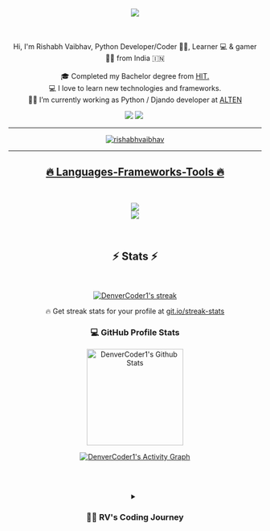 

<h1 align="center">
  <a href="https://git.io/typing-svg">
    <img src="https://readme-typing-svg.herokuapp.com/?lines=Hi+There!+👋;+Myself+Rishabh+Vaibhav!;&center=true&size=30">
  </a>
</h1>


<br>
<p align="center">
  Hi, I'm Rishabh Vaibhav, Python Developer/Coder 👨‍💻,  Learner 💻 &  gamer 🦸‍♂️ from India 🇮🇳
  <br>
  <br>
  🎓 Completed my Bachelor degree from <a href="https://hithaldia.ac.in/"> HIT.</a>
  <br>
  💻 I love to learn new technologies and frameworks.
  <br>
  🧑‍💼 I’m currently working as Python / Djando developer at <a href="https://www.alten.com/"> ALTEN </a>
  <br>
</p>

<div align="center"> 
  <a href = "mailto:rishabhvaibhav7@gmail.com"><img src="https://img.shields.io/badge/-Gmail-%23333?style=for-the-badge&logo=gmail&logoColor=white" target="_blank"></a>
  <a href="https://www.linkedin.com/in/rishabh-vaibhav" target="_blank"><img src="https://img.shields.io/badge/-LinkedIn-%230077B5?style=for-the-badge&logo=linkedin&logoColor=white" target="_blank"></a> 
  <a href="https://linkedin.com/in/rishabh-vaibhav" target="blank"><img
 
</div>

---
<p align="center"> <img src="https://komarev.com/ghpvc/?username=rishabhvaibhav&label=Profile%20views&color=blueviolet&style=for-the-badge" alt="rishabhvaibhav" /> </p>

<!--
<h3 align="center">📞Connect with me:</h3>
<p align="center">
<a href="https://kaggle.com/rishabhvaibhav" target="blank"><img align="center" src="https://raw.githubusercontent.com/rahuldkjain/github-profile-readme-generator/master/src/images/icons/Social/kaggle.svg" alt="rishabhvaibhav" height="30" width="40" /></a>
<a href="https://instagram.com/rishabh_vaibhav" target="blank"><img align="center" src="https://raw.githubusercontent.com/rahuldkjain/github-profile-readme-generator/master/src/images/icons/Social/instagram.svg" alt="rishabh_vaibhav" height="30" width="40" /></a>
<a href="https://www.codechef.com/users/rishabhvaibhav" target="blank"><img align="center" src="https://cdn.jsdelivr.net/npm/simple-icons@3.1.0/icons/codechef.svg" alt="rishabhvaibhav" height="30" width="40" /></a>
<a href="https://www.hackerrank.com/rishabhvaibhav" target="blank"><img align="center" src="https://raw.githubusercontent.com/rahuldkjain/github-profile-readme-generator/master/src/images/icons/Social/hackerrank.svg" alt="rishabhvaibhav" height="30" width="40" /></a>
</p>
-->
<hr>
<h2 align="center">🔥 Languages-Frameworks-Tools 🔥</h2>
<br>
<p align="center">
  <a href="https://skillicons.dev">
    <img src="https://skillicons.dev/icons?i=git,github,python,javascript,css,wordpress" /><br>
    <img src="https://skillicons.dev/icons?i=mongodb,mysql,django,html,linux,vscode,heroku,figma" />

  </a>
</p>
<br>


<h2 align="center">⚡ Stats ⚡</h2>
<br>
  <p>
    <a href="https://github.com/DenverCoder1/github-readme-streak-stats">
      <img title="🔥 Get streak stats for your profile at git.io/streak-stats" alt="DenverCoder1's streak" src="https://streak-stats.demolab.com/?user=rishabhvaibhav&theme=monokai-metallian&hide_border=true"/>
    </a>
    <p>🔥 Get streak stats for your profile at <a href="https://git.io/streak-stats">git.io/streak-stats</a></p>
  </p>

  <h3>💻 GitHub Profile Stats</h3>

  <!-- https://github.com/rishabhvaibhav/github-readme-stats -->

  <a href="https://github.com/anuraghazra/github-readme-stats"><img alt="DenverCoder1's Github Stats" src="https://denvercoder1-github-readme-stats.vercel.app/api/?username=rishabhvaibhav&show_icons=true&include_all_commits=true&count_private=true&theme=react&hide_border=true&bg_color=1F222E&title_color=F85D7F&icon_color=F8D866" height="192px"/></a>


  <!-- https://github.com/rishabhvaibhav/github-readme-activity-graph -->

  <a href="https://github.com/ashutosh00710/github-readme-activity-graph"><img alt="DenverCoder1's Activity Graph" src="https://github-readme-activity-graph.vercel.app/graph/?username=rishabhvaibhav&bg_color=1F222E&color=F8D866&line=F85D7F&point=FFFFFF&hide_border=true" /></a>

<br><br>

<details>
 <summary><h3>👨‍💻 RV's Coding Journey</h3></summary>
in process...........


[website]: https://altenrv.com

